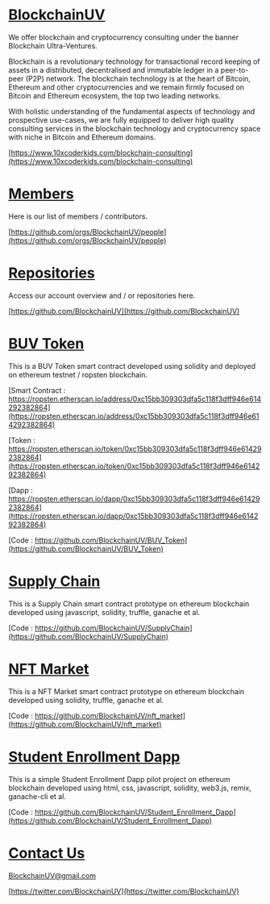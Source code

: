 # [BlockchainUV](https://blockchainuv.github.io)

We offer blockchain and cryptocurrency consulting under the banner Blockchain Ultra-Ventures.

Blockchain is a revolutionary technology for transactional record keeping of assets in a distributed, decentralised and immutable ledger in a peer-to-peer (P2P) network. The blockchain technology is at the heart of Bitcoin, Ethereum and other cryptocurrencies and we remain firmly focused on Bitcoin and Ethereum ecosystem, the top two leading networks.

With holistic understanding of the fundamental aspects of technology and prospective use-cases, we are fully equipped to deliver high quality consulting services in the blockchain technology and cryptocurrency space with niche in Bitcoin and Ethereum domains.

[https://www.10xcoderkids.com/blockchain-consulting](https://www.10xcoderkids.com/blockchain-consulting)

# [Members](https://github.com/orgs/BlockchainUV/people)

Here is our list of members / contributors.

[https://github.com/orgs/BlockchainUV/people](https://github.com/orgs/BlockchainUV/people)

# [Repositories](https://github.com/BlockchainUV)

Access our account overview and / or repositories here.

[https://github.com/BlockchainUV](https://github.com/BlockchainUV)

# [BUV Token](https://github.com/BlockchainUV/BUV_Token)

This is a BUV Token smart contract developed using solidity and deployed on ethereum testnet / ropsten blockchain.

[Smart Contract : https://ropsten.etherscan.io/address/0xc15bb309303dfa5c118f3dff946e614292382864](https://ropsten.etherscan.io/address/0xc15bb309303dfa5c118f3dff946e614292382864)

[Token : https://ropsten.etherscan.io/token/0xc15bb309303dfa5c118f3dff946e614292382864](https://ropsten.etherscan.io/token/0xc15bb309303dfa5c118f3dff946e614292382864)

[Dapp : https://ropsten.etherscan.io/dapp/0xc15bb309303dfa5c118f3dff946e614292382864](https://ropsten.etherscan.io/dapp/0xc15bb309303dfa5c118f3dff946e614292382864)

[Code : https://github.com/BlockchainUV/BUV_Token](https://github.com/BlockchainUV/BUV_Token)

# [Supply Chain](https://github.com/BlockchainUV/SupplyChain)

This is a Supply Chain smart contract prototype on ethereum blockchain developed using javascript, solidity, truffle, ganache et al.

[Code : https://github.com/BlockchainUV/SupplyChain](https://github.com/BlockchainUV/SupplyChain)

# [NFT Market](https://github.com/BlockchainUV/nft_market)

This is a NFT Market smart contract prototype on ethereum blockchain developed using solidity, truffle, ganache et al.

[Code : https://github.com/BlockchainUV/nft_market](https://github.com/BlockchainUV/nft_market)

# [Student Enrollment Dapp](https://github.com/BlockchainUV/Student_Enrollment_Dapp)

This is a simple Student Enrollment Dapp pilot project on ethereum blockchain developed using html, css, javascript, solidity, web3.js, remix, ganache-cli et al.

[Code : https://github.com/BlockchainUV/Student_Enrollment_Dapp](https://github.com/BlockchainUV/Student_Enrollment_Dapp)

# [Contact Us](mailto:BlockchainUV@gmail.com)

[BlockchainUV@gmail.com](mailto:BlockchainUV@gmail.com)

[https://twitter.com/BlockchainUV](https://twitter.com/BlockchainUV)

